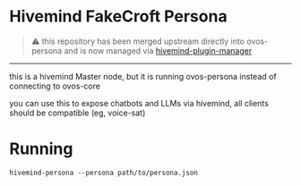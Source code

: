 # Hivemind FakeCroft Persona
> ⚠️ this repository has been merged upstream directly into ovos-persona and is now managed via [hivemind-plugin-manager](https://github.com/JarbasHiveMind/hivemind-plugin-manager)
___________

this is a hivemind Master node, but it is running ovos-persona instead of connecting to ovos-core

you can use this to expose chatbots and LLMs via hivemind, all clients should be compatible (eg, voice-sat)

# Running

`hivemind-persona --persona path/to/persona.json`
